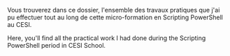 Vous trouverez dans ce dossier, l'ensemble des travaux pratiques que j'ai pu effectuer tout au long de cette micro-formation en Scripting PowerShell au CESI.

Here, you'll find all the practical work I had done during the Scripting PowerShell period in CESI School.

